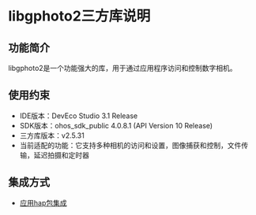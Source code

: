 # libgphoto2三方库说明
## 功能简介
libgphoto2是一个功能强大的库，用于通过应用程序访问和控制数字相机。
## 使用约束
- IDE版本：DevEco Studio 3.1 Release
- SDK版本：ohos_sdk_public 4.0.8.1 (API Version 10 Release)
- 三方库版本：v2.5.31
- 当前适配的功能：它支持多种相机的访问和设置，图像捕获和控制，文件传输，延迟拍摄和定时器

## 集成方式
+ [应用hap包集成](docs/hap_ingtegrate.md)
